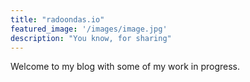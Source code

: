 ```yaml
---
title: "radoondas.io"
featured_image: '/images/image.jpg'
description: "You know, for sharing" 
---
```

Welcome to my blog with some of my work in progress.
